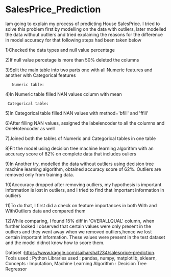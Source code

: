 # SalesPrice_Prediction
Iam going to explain my process of predicting House SalesPrice.  I tried to solve this problem first by modelling on the data with outliers, later modelled the data without outliers and tried explaining the reasons for the difference in model accuracy for that following steps had been taken below

1)Checked the data types and null value percentage

2)If null value percetage is more than 50% deleted the columns

3)Split the main table into two parts one with all Numeric features and another with Categorical features

       Numeric table:
4)In Numeric table filled NAN values column with mean

     Categorical table:
5)In Categorical table filled NAN values with method='bfill' and 'ffill'

6)After filling NAN values, assigned the labelencoder to all the columns and OneHotencoder as well

7)Joined both the tables of Numeric and Categorical tables in one table

8)Fit the model using decision tree machine learning algorithm with an accuracy score of 82% on complete data that includes ouliers

9)In Another try, modelled the data without outliers using decision tree machine learning algorithm, obtained accuracy score of 62%. Outliers are removed only from training data.

10)Acccuracy dropped after removing outliers, my hypothesis is important information is lost in outliers, and I tried to find that important information in outliers

11)To do that, I first did a check on feature importances in both With and WithOutliers data and compared them

12)While comparing, I found 15% diff in 'OVERALLQUAL' column, when further looked I observed that certain values were only present in the outliers and they went away when we removed outliers,hence we lost certain important information. These values were present in the test dataset and the model didnot know how to score them.



Dataset :https://www.kaggle.com/saiharsha1234/salesprice-prediction. Tools used : Python Libraries used : pandas, numpy, matplotlib, sklearn, Concepts : Imputation, Machine Learning Algorithm : Decision Tree Regressor

